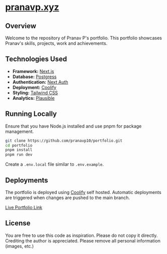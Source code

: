 # [pranavp.xyz](https://pranavp.xyz)

## Overview

Welcome to the repository of Pranav P's portfolio. This portfolio showcases Pranav's skills, projects, work and achievements.

## Technologies Used

- **Framework:** [Next.js](https://nextjs.org)
- **Database:** [Postgress](http://postgresql.org)
- **Authentication:** [Next Auth](https://next-auth.js.org)
- **Deployment:** [Coolify](https://coolify.io)
- **Styling:** [Tailwind CSS](http://tailwindcss.com)
- **Analytics:** [Plausible](https://plausible.pranavp.xyz/pranavp.xyz)

## Running Locally

Ensure that you have Node.js installed and use pnpm for package management.

```bash
git clone https://github.com/pranavp10/portfolio.git
cd portfolio
pnpm install
pnpm run dev
```

Create a `.env.local` file similar to `.env.example`.

## Deployments

The portfolio is deployed using [Coolify](https://coolify.io) self hosted. Automatic deployments are triggered when changes are pushed to the main branch.

[Live Portfolio Link](https://pranavp.xyz)

## License

You are free to use this code as inspiration. Please do not copy it directly. Crediting the author is appreciated. Please remove all personal information (images, etc.)
